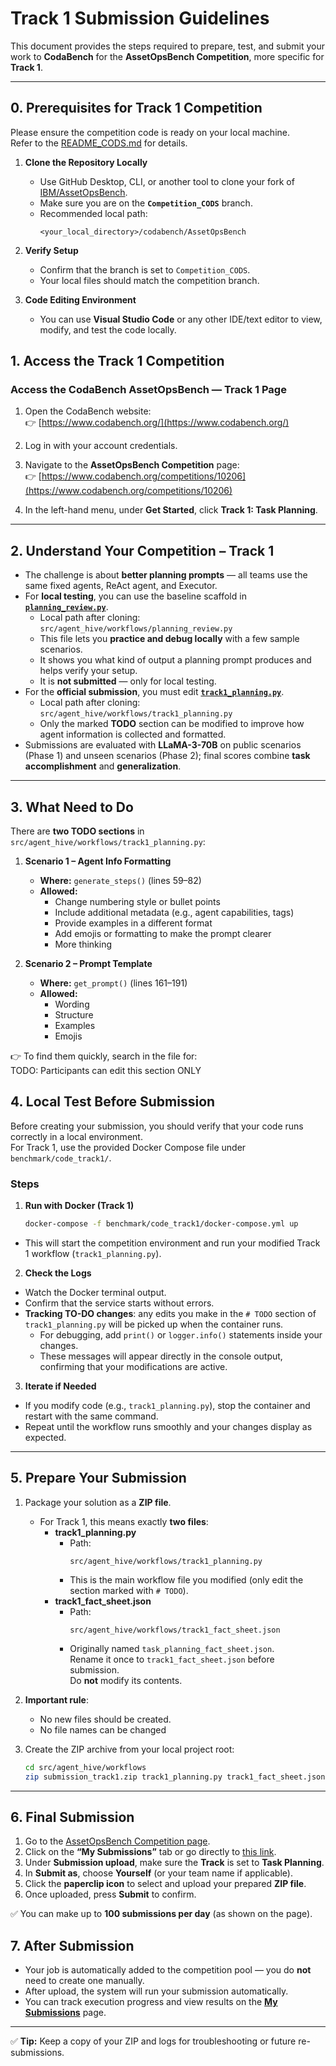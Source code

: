 # Track 1 Submission Guidelines

This document provides the steps required to prepare, test, and submit your work to **CodaBench** for the **AssetOpsBench Competition**, more specific for **Track 1**.

---

## 0. Prerequisites for Track 1 Competition

Please ensure the competition code is ready on your local machine.  
Refer to the [README_CODS.md](https://github.com/IBM/AssetOpsBench/blob/Competition_CODS/benchmark/cods_track1/README_CODS.md) for details.

1. **Clone the Repository Locally**  
   - Use GitHub Desktop, CLI, or another tool to clone your fork of [IBM/AssetOpsBench](https://github.com/IBM/AssetOpsBench).  
   - Make sure you are on the **`Competition_CODS`** branch.  
   - Recommended local path:  
     ```
     <your_local_directory>/codabench/AssetOpsBench
     ```

2. **Verify Setup**  
   
   - Confirm that the branch is set to `Competition_CODS`.  
   - Your local files should match the competition branch.
   
3. **Code Editing Environment**  
   - You can use **Visual Studio Code** or any other IDE/text editor to view, modify, and test the code locally.



## 1. Access the Track 1 Competition  

### Access the CodaBench AssetOpsBench — Track 1 Page  

1. Open the CodaBench website:  
   👉 [https://www.codabench.org/](https://www.codabench.org/)  

2. Log in with your account credentials.  

3. Navigate to the **AssetOpsBench Competition** page:  
   👉 [https://www.codabench.org/competitions/10206](https://www.codabench.org/competitions/10206)  

4. In the left-hand menu, under **Get Started**, click **Track 1: Task Planning**.  
   
---

## 2. Understand Your Competition – Track 1  

- The challenge is about **better planning prompts** — all teams use the same fixed agents, ReAct agent, and Executor.  
- For **local testing**, you can use the baseline scaffold in **[`planning_review.py`](https://github.com/IBM/AssetOpsBench/blob/Competition_CODS/src/agent_hive/workflows/planning_review.py)**.  
  - Local path after cloning: `src/agent_hive/workflows/planning_review.py`  
  - This file lets you **practice and debug locally** with a few sample scenarios.  
  - It shows you what kind of output a planning prompt produces and helps verify your setup.  
  - It is **not submitted** — only for local testing.  
- For the **official submission**, you must edit **[`track1_planning.py`](https://github.com/IBM/AssetOpsBench/blob/Competition_CODS/src/agent_hive/workflows/track1_planning.py)**.  
  - Local path after cloning: `src/agent_hive/workflows/track1_planning.py`  
  - Only the marked **TODO** section can be modified to improve how agent information is collected and formatted.  
- Submissions are evaluated with **LLaMA-3-70B** on public scenarios (Phase 1) and unseen scenarios (Phase 2); final scores combine **task accomplishment** and **generalization**.  

---

## 3. What Need to Do

There are **two TODO sections** in `src/agent_hive/workflows/track1_planning.py`:

1. **Scenario 1 – Agent Info Formatting**  
   - **Where:** `generate_steps()` (lines 59–82)  
   - **Allowed:**  
     - Change numbering style or bullet points  
     - Include additional metadata (e.g., agent capabilities, tags)  
     - Provide examples in a different format  
     - Add emojis or formatting to make the prompt clearer  
     - More thinking  

2. **Scenario 2 – Prompt Template**  
   - **Where:** `get_prompt()` (lines 161–191)  
   - **Allowed:**  
     - Wording  
     - Structure  
     - Examples  
     - Emojis  

👉 To find them quickly, search in the file for:  
	TODO: Participants can edit this section ONLY

## 4. Local Test Before Submission

Before creating your submission, you should verify that your code runs correctly in a local environment.  
For Track 1, use the provided Docker Compose file under `benchmark/code_track1/`.

### Steps

1. **Run with Docker (Track 1)**
   ```bash
   docker-compose -f benchmark/code_track1/docker-compose.yml up

- This will start the competition environment and run your modified Track 1 workflow (`track1_planning.py`).

2. **Check the Logs**
- Watch the Docker terminal output.  
- Confirm that the service starts without errors.  
- **Tracking TO-DO changes**: any edits you make in the `# TODO` section of `track1_planning.py` will be picked up when the container runs.  
  - For debugging, add `print()` or `logger.info()` statements inside your changes.  
  - These messages will appear directly in the console output, confirming that your modifications are active.

3. **Iterate if Needed**
- If you modify code (e.g., `track1_planning.py`), stop the container and restart with the same command.  
- Repeat until the workflow runs smoothly and your changes display as expected.


---

## 5. Prepare Your Submission

1. Package your solution as a **ZIP file**.  
   - For Track 1, this means exactly **two files**:
     - **track1_planning.py**  
       - Path:  
         ```
         src/agent_hive/workflows/track1_planning.py
         ```
       - This is the main workflow file you modified (only edit the section marked with `# TODO`).
     - **track1_fact_sheet.json**  
       - Path:  
         ```
         src/agent_hive/workflows/track1_fact_sheet.json
         ```
       - Originally named `task_planning_fact_sheet.json`.  
         Rename it once to `track1_fact_sheet.json` before submission.  
         Do **not** modify its contents.

2. **Important rule**:  
   - No new files should be created.  
   - No file names can be changed  

3. Create the ZIP archive from your local project root:  
   ```bash
   cd src/agent_hive/workflows
   zip submission_track1.zip track1_planning.py track1_fact_sheet.json


---

## 6. Final Submission

1. Go to the [AssetOpsBench Competition page](https://www.codabench.org/competitions/10206).  
2. Click on the **“My Submissions”** tab or go directly to [this link](https://www.codabench.org/competitions/10206/#/participate-tab).  
3. Under **Submission upload**, make sure the **Track** is set to **Task Planning**.  
4. In **Submit as**, choose **Yourself** (or your team name if applicable).  
5. Click the **paperclip icon** to select and upload your prepared **ZIP file**.  
6. Once uploaded, press **Submit** to confirm.  

✅ You can make up to **100 submissions per day** (as shown on the page).  



## 7. After Submission
- Your job is automatically added to the competition pool — you do **not** need to create one manually.  
- After upload, the system will run your submission automatically.  
- You can track execution progress and view results on the **[My Submissions](https://www.codabench.org/competitions/10206/#/participate-tab)** page.  

---

✅ **Tip:** Keep a copy of your ZIP and logs for troubleshooting or future re-submissions.
